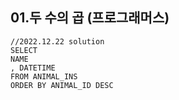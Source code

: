 ## 01.두 수의 곱 (프로그래머스)

```oracle
//2022.12.22 solution
SELECT
NAME
, DATETIME
FROM ANIMAL_INS
ORDER BY ANIMAL_ID DESC
```
